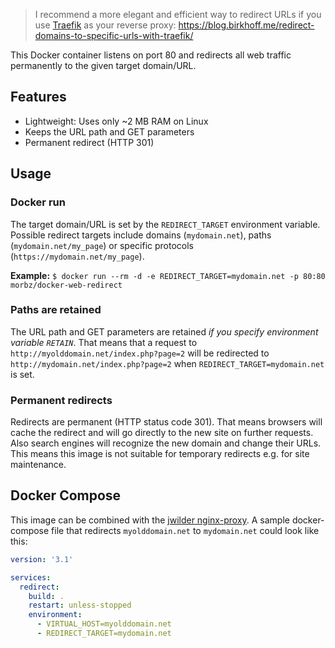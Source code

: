 > I recommend a more elegant and efficient way to redirect URLs if you use [Traefik](https://traefik.io) as your reverse proxy: https://blog.birkhoff.me/redirect-domains-to-specific-urls-with-traefik/

This Docker container listens on port 80 and redirects all web traffic permanently to the given target domain/URL.

## Features ##
- Lightweight: Uses only ~2 MB RAM on Linux
- Keeps the URL path and GET parameters
- Permanent redirect (HTTP 301)

## Usage ##
### Docker run ###
The target domain/URL is set by the `REDIRECT_TARGET` environment variable.  
Possible redirect targets include domains (`mydomain.net`), paths (`mydomain.net/my_page`) or specific protocols (`https://mydomain.net/my_page`).  

**Example:** `$ docker run --rm -d -e REDIRECT_TARGET=mydomain.net -p 80:80 morbz/docker-web-redirect`

### Paths are retained ###
The URL path and GET parameters are retained *if you specify environment variable `RETAIN`*. That means that a request to `http://myolddomain.net/index.php?page=2` will be redirected to `http://mydomain.net/index.php?page=2` when `REDIRECT_TARGET=mydomain.net` is set.

### Permanent redirects ###
Redirects are permanent (HTTP status code 301). That means browsers will cache the redirect and will go directly to the new site on further requests. Also search engines will recognize the new domain and change their URLs. This means this image is not suitable for temporary redirects e.g. for site maintenance.

## Docker Compose ##
This image can be combined with the [jwilder nginx-proxy](https://hub.docker.com/r/jwilder/nginx-proxy/). A sample docker-compose file that redirects `myolddomain.net` to `mydomain.net` could look like this:

```yaml
version: '3.1'

services:
  redirect:
    build: .
    restart: unless-stopped
    environment:
      - VIRTUAL_HOST=myolddomain.net
      - REDIRECT_TARGET=mydomain.net
```
